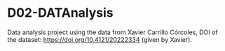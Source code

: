 # D02-DATAnalysis


Data analysis project using the data from Xavier Carrillo Córcoles, DOI of the dataset: https://doi.org/10.4121/20222334 (given by Xavier).
